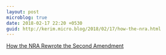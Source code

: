 ```yaml
---
layout: post
microblog: true
date: 2018-02-17 22:20 +0530
guid: http://kerim.micro.blog/2018/02/17/how-the-nra.html
---
```

[How the NRA Rewrote the Second Amendment](https://www.politico.com/magazine/story/2014/05/nra-guns-second-amendment-106856)

